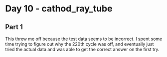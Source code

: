 # Day 10 - cathod_ray_tube

## Part 1

This threw me off because the test data seems to be incorrect. I spent some time trying to figure out why the 220th cycle was off, and eventually just tried the actual data and was able to get the correct answer on the first try.